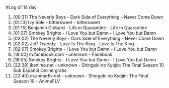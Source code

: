 #Log of 14 day

1. [00:31] The Neverly Boys - Dark Side of Everything - Never Come Down
1. [01:13] Ivy Sole - bittersweet - bittersweet
1. [01:15] Benjamin Gibbard - Life in Quarantine - Life in Quarantine
1. [01:37] Smokey Brights - I Love You but Damn - I Love You but Damn
1. [02:02] The Neverly Boys - Dark Side of Everything - Never Come Down
1. [02:02] Jeff Tweedy - Love Is The King - Love Is The King
1. [02:07] Smokey Brights - I Love You but Damn - I Love You but Damn
1. [18:00] m.facebook.com - unknown - Facebook
1. [18:05] Smokey Brights - I Love You but Damn - I Love You but Damn
1. [22:38] jkanime.net - unknown - Shingeki no Kyojin: The Final Season 10 Sub Español Online gratis
1. [22:40] m.animeflv.net - unknown - Shingeki no Kyojin: The Final Season 10 - AnimeFLV

